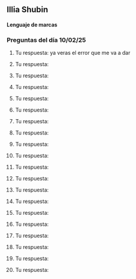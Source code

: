 ## Illia Shubin

#### Lenguaje de marcas

### Preguntas del día 10/02/25

1. Tu respuesta: ya veras el error que me va a dar 

2. Tu respuesta:

3. Tu respuesta:

4. Tu respuesta:

5. Tu respuesta:

6. Tu respuesta:

7. Tu respuesta:

8. Tu respuesta:

9. Tu respuesta:

10. Tu respuesta:

11. Tu respuesta:

12. Tu respuesta:

13. Tu respuesta:

14. Tu respuesta:

15. Tu respuesta:

16. Tu respuesta:

17. Tu respuesta:

18. Tu respuesta:

19. Tu respuesta:

20. Tu respuesta:

